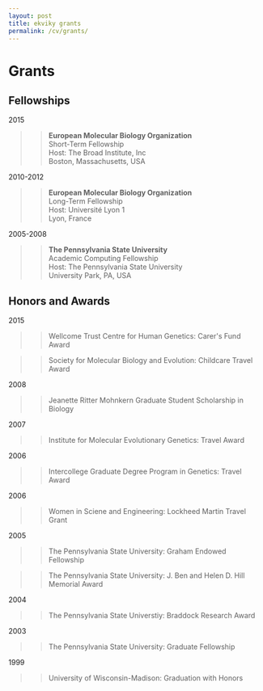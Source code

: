 ```yaml
---
layout: post
title: ekviky grants 
permalink: /cv/grants/
---
```

# Grants

## Fellowships
2015  
>>**European Molecular Biology Organization**  
>>Short-Term Fellowship  
>>Host: The Broad Institute, Inc  
>>Boston, Massachusetts, USA  

2010-2012  
>>**European Molecular Biology Organization**  
>>Long-Term Fellowship  
>>Host: Université Lyon 1  
>>Lyon, France  

2005-2008  
>>**The Pennsylvania State University**  
>>Academic Computing Fellowship  
>>Host: The Pennsylvania State University  
>>University Park, PA, USA  
  
  
## Honors and Awards  
2015  
>>Wellcome Trust Centre for Human Genetics: Carer&#39;s Fund Award  

>>Society for Molecular Biology and Evolution: Childcare Travel Award	

2008
>>Jeanette Ritter Mohnkern Graduate Student Scholarship in Biology

2007
>>Institute for Molecular Evolutionary Genetics: Travel Award

2006
>>Intercollege Graduate Degree Program in Genetics: Travel Award

2006
>>Women in Sciene and Engineering: Lockheed Martin Travel Grant

2005 
>>The Pennsylvania State University: Graham Endowed Fellowship  

>>The Pennsylvania State University: J. Ben and Helen D. Hill Memorial Award

2004
>>The Pennsylvania State Universtiy: Braddock Research Award

2003
>>The Pennsylvania State University: Graduate Fellowship

1999
>>University of Wisconsin-Madison: Graduation with Honors
